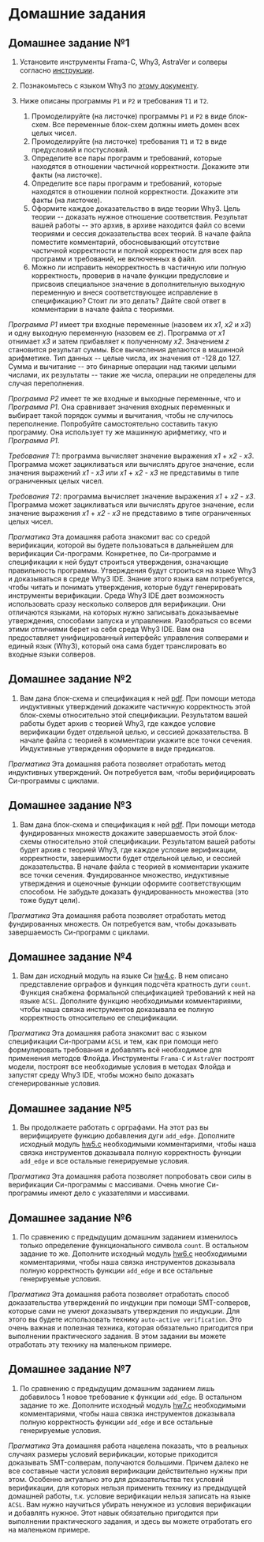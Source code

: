 # Домашние задания

## Домашнее задание №1

1. Установите инструменты Frama-C, Why3, AstraVer и солверы
   согласно [инструкции](https://forge.ispras.ru/projects/astraver/wiki).
2. Познакомьтесь с языком Why3 по [этому документу](http://why3.lri.fr/manual.pdf).
3. Ниже описаны программы `P1` и `P2` и требования `T1` и `T2`.
   
   1. Промоделируйте (на листочке) программы `P1` и `P2` в виде блок-схем.
      Все переменные блок-схем должны иметь домен всех целых чисел.
   2. Промоделируйте (на листочке) требования `T1` и `T2` в виде предусловий
      и постусловий.
   3. Определите все пары программ и требований, которые находятся в отношении
      частичной корректности. Докажите эти факты (на листочке).
   4. Определите все пары программ и требований, которые находятся в отношении
      полной корректности. Докажите эти факты (на листочке).
   5. Оформите каждое доказательство в виде теории Why3. Цель теории -- доказать
      нужное отношение соответствия. Результат вашей работы -- это архив, в архиве
      находится файл со всеми теориями и сессия доказательства всех теорий.
      В начале файла поместите комментарий, обосновывающий отсутствие частичной
      корректности и полной корректности для всех пар программ и требований,
      не включенных в файл.
   6. Можно ли исправить некорректность в частичную или полную корректность,
      проверив в начале функции предусловие и присвоив специальное значение
      в дополнительную выходную переменную и внеся соответствующее исправление
      в спецификацию? Стоит ли это делать? Дайте свой ответ
      в комментарии в начале файла с теориями.

_Программа P1_ имеет три входные переменные (назовем их _x1_, _x2_ и _x3_) и
одну выходную переменную (назовем ее _z_). Программа от _x1_ отнимает _x3_
и затем прибавляет к полученному _x2_. Значением _z_ становится результат суммы.
Все вычисления делаются в машинной арифметике. Тип данных -- целые числа,
их значения от -128 до 127. Сумма и вычитание -- это бинарные операции над такими
целыми числами, их результаты -- такие же числа, операции не определены для
случая переполнения.

_Программа Р2_ имеет те же входные и выходные переменные, что и _Программа Р1_.
Она сравнивает значения входных переменных и выбирает такой порядок суммы и
вычитания, чтобы не случилось переполнение. Попробуйте самостоятельно
составить такую программу. Она использует ту же машинную арифметику, что и
_Программа Р1_.

_Требования Т1_: программа вычисляет значение выражения _x1_ + _x2_ - _x3_.
Программа может зацикливаться или вычислять другое значение, если
значения выражений _x1_ - _x3_ или _x1_ + _x2_ - _x3_ не представимы
в типе ограниченных целых чисел.

_Требования Т2_: программа вычисляет значение выражения _x1_ + _x2_ - _x3_.
Программа может зацикливаться или вычислять другое значение, если
значение выражения _x1_ + _x2_ - _x3_ не представимо
в типе ограниченных целых чисел.

_Прагматика_ Эта домашняя работа знакомит вас со средой верификации,
которой вы будете пользоваться в дальнейшем для верификации Си-программ.
Конкретнее, по Си-программе и спецификации к ней будут строиться
утверждения, означающие правильность программы. Утверждения будут
строиться на языке Why3 и доказываться в среде Why3 IDE. Знание этого
языка вам потребуется, чтобы читать и понимать утверждения, которые
будут генерировать инструменты верификации. Среда Why3 IDE дает
возможность использовать сразу несколько солверов для верификации. Они
отличаются языками, на которых нужно записывать доказываемые утверждения,
способами запуска и управления. Разобраться со всеми этими отличиями
берет на себя среда Why3 IDE. Вам она предоставляет унифицированный
интерфейс управления солверами и единый язык (Why3), который она сама
будет транслировать во входные языки солверов.

## Домашнее задание №2

1. Вам дана блок-схема и спецификация к ней [pdf](hw2.pdf). При помощи метода индуктивных утверждений докажите частичную корректность этой блок-схемы относительно этой спецификации. Результатом вашей работы будет архив с теорией Why3, где каждое условие верификации будет отдельной целью, и сессией доказательства. В начале файла с теорией в комментарии укажите все точки сечения. Индуктивные утверждения оформите в виде предикатов.

_Прагматика_ Эта домашняя работа позволяет отработать метод индуктивных утверждений. Он потребуется вам, чтобы верифицировать Си-программы с циклами.

## Домашнее задание №3

1. Вам дана блок-схема и спецификация к ней [pdf](hw3.pdf). При помощи метода фундированных множеств докажите завершаемость этой блок-схемы относительно этой спецификации. Результатом вашей работы будет архив с теорией Why3, где каждое условие верификации, корректности, завершимости будет отдельной целью, и сессией доказательства. В начале файла с теорией в комментарии укажите все точки сечения. Фундированное множество, индуктивные утверждения и оценочные функции оформите соответствующим способом. Не забудьте доказать фундированность множества (это тоже будут цели).

_Прагматика_ Эта домашняя работа позволяет отработать метод фундированных множеств. Он потребуется вам, чтобы доказывать завершаемость Си-программ с циклами.

## Домашнее задание №4

1. Вам дан исходный модуль на языке Си [hw4.c](hw4.c). В нем описано представление орграфов и функция подсчёта кратность дуги `count`. Функция снабжена формальной спецификацией требований к ней на языке `ACSL`. Дополните функцию необходимыми комментариями, чтобы наша связка инструментов доказывала ее полную корректность относительно ее спецификации.

_Прагматика_ Эта домашняя работа знакомит вас с языком спецификации Си-программ `ACSL` и тем, как при помощи него формулировать требования и добавлять всё необходимое для применения методов Флойда. Инструменты `Frama-C` и `AstraVer` построят модели, построят все необходимые условия в методах Флойда и запустят среду Why3 IDE, чтобы можно было доказать сгенерированные условия.

## Домашнее задание №5

1. Вы продолжаете работать с орграфами. На этот раз вы верифицируете функцию добавления дуги `add_edge`. Дополните исходный модуль [hw5.c](hw5.c) необходимыми комментариями, чтобы наша связка инструментов доказывала полную корректность функции `add_edge` и все остальные генерируемые условия.

_Прагматика_ Эта домашняя работа позволяет попробовать свои силы в верификации Си-программы с массивами. Очень многие Си-программы имеют дело с указателями и массивами.

## Домашнее задание №6

1. По сравнению с предыдущим домашним заданием изменилось только определение функционального символа `count`. В остальном задание то же. Дополните исходный модуль [hw6.c](hw6.c) необходимыми комментариями, чтобы наша связка инструментов доказывала полную корректность функции `add_edge` и все остальные генерируемые условия.

_Прагматика_ Эта домашняя работа позволяет отработать способ доказательства утверждений по индукции при помощи SMT-солверов, которые сами не умеют доказывать утверждения по индукции. Для этого вы будете использовать технику `auto-active verification`. Это очень важная и полезная техника, которая обязательно пригодится при выполнении практического задания. В этом задании вы можете отработать эту технику на маленьком примере.

## Домашнее задание №7

1. По сравнению с предыдущим домашним заданием лишь добавилось 1 новое требование к функции `add_edge`. В остальном задание то же. Дополните исходный модуль [hw7.c](hw7.c) необходимыми комментариями, чтобы наша связка инструментов доказывала полную корректность функции `add_edge` и все остальные генерируемые условия.

_Прагматика_ Эта домашняя работа нацелена показать, что в реальных случаях размеры условий верификации, которые приходится доказывать SMT-солверам, получаются большими. Причем далеко не все составные части условия верификации действительно нужны при этом. Особенно актуально это для доказательства тех условий верификации, для которых нельзя применить технику из предыдущей домашней работы, т.к. условие верификации нельзя записать на языке `ACSL`. Вам нужно научиться убирать ненужное из условия верификации и добавлять нужное. Этот навык обязательно пригодится при выполнении практического задания, и здесь вы можете отработать его на маленьком примере.
